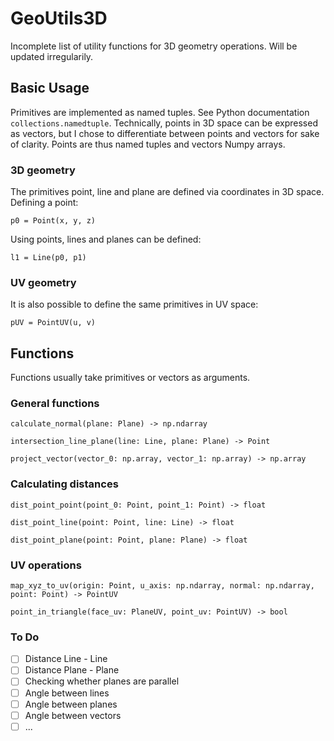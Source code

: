 # GeoUtils3D
Incomplete list of utility functions for 3D geometry operations. Will be updated irregularily.

## Basic Usage
Primitives are implemented as named tuples. See Python documentation `collections.namedtuple`.
Technically, points in 3D space can be expressed as vectors, but I chose to differentiate between points and vectors for sake of clarity. Points are thus named tuples and vectors Numpy arrays.

### 3D geometry
The primitives point, line and plane are defined via coordinates in 3D space.
Defining a point:

`p0 = Point(x, y, z)`

Using points, lines and planes can be defined:

`l1 = Line(p0, p1)`

### UV geometry
It is also possible to define the same primitives in UV space:

`pUV = PointUV(u, v)`


## Functions
Functions usually take primitives or vectors as arguments.

### General functions
`calculate_normal(plane: Plane) -> np.ndarray`

`intersection_line_plane(line: Line, plane: Plane) -> Point`

`project_vector(vector_0: np.array, vector_1: np.array) -> np.array`

### Calculating distances
`dist_point_point(point_0: Point, point_1: Point) -> float`

`dist_point_line(point: Point, line: Line) -> float`

`dist_point_plane(point: Point, plane: Plane) -> float`

### UV operations
`map_xyz_to_uv(origin: Point, u_axis: np.ndarray, normal: np.ndarray, point: Point) -> PointUV`

`point_in_triangle(face_uv: PlaneUV, point_uv: PointUV) -> bool`

### To Do
- [ ] Distance Line - Line
- [ ] Distance Plane - Plane
- [ ] Checking whether planes are parallel
- [ ] Angle between lines
- [ ] Angle between planes
- [ ] Angle between vectors
- [ ] ...
